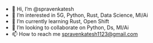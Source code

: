 - 👋 Hi, I’m @spravenkatesh
- 👀 I’m interested in 5G, Python, Rust, Data Science, Ml/Ai
- 🌱 I’m currently learning Rust, Open Shift
- 💞️ I’m looking to collaborate on Python, Ds, Ml/Ai
- 📫 How to reach me spravenkatesh1123@gmail.com

<!---
spravenkatesh/spravenkatesh is a ✨ special ✨ repository because its `README.md` (this file) appears on your GitHub profile.
You can click the Preview link to take a look at your changes.
--->
